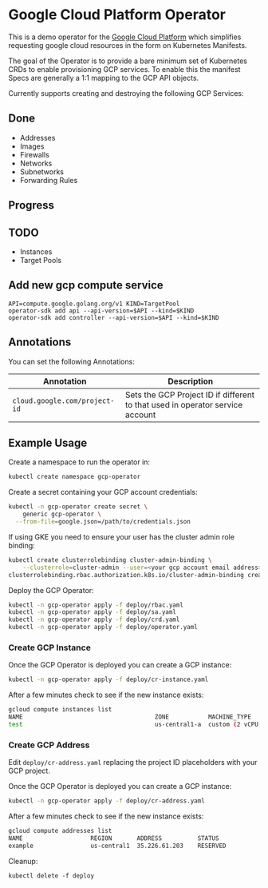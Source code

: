 # Google Cloud Platform Operator

This is a demo operator for the [Google Cloud Platform](https://cloud.google.com) which simplifies requesting google cloud resources in the form on Kubernetes Manifests.

The goal of the Operator is to provide a bare minimum set of Kubernetes CRDs to enable provisioning GCP services. To enable this the manifest Specs are generally a 1:1 mapping to the GCP API objects.

Currently supports creating and destroying the following GCP Services:

## Done

* Addresses
* Images
* Firewalls
* Networks
* Subnetworks
* Forwarding Rules

## Progress

## TODO

* Instances
* Target Pools

## Add new gcp compute service

```
API=compute.google.golang.org/v1 KIND=TargetPool
operator-sdk add api --api-version=$API --kind=$KIND
operator-sdk add controller --api-version=$API --kind=$KIND
```

## Annotations

You can set the following Annotations:

| Annotation | Description |
| ---------- | ----------- |
| `cloud.google.com/project-id` | Sets the GCP Project ID if different to that used in operator service account |


## Example Usage

Create a namespace to run the operator in:

```bash
kubectl create namespace gcp-operator
```

Create a secret containing your GCP account credentials:

```bash
kubectl -n gcp-operator create secret \
    generic gcp-operator \
  --from-file=google.json=/path/to/credentials.json
```

If using GKE you need to ensure your user has the cluster admin role binding:

```bash
kubectl create clusterrolebinding cluster-admin-binding \
    --clusterrole=cluster-admin --user=<your gcp account email address>
clusterrolebinding.rbac.authorization.k8s.io/cluster-admin-binding created
```

Deploy the GCP Operator:

```bash
kubectl -n gcp-operator apply -f deploy/rbac.yaml
kubectl -n gcp-operator apply -f deploy/sa.yaml
kubectl -n gcp-operator apply -f deploy/crd.yaml
kubectl -n gcp-operator apply -f deploy/operator.yaml
```

### Create GCP Instance

Once the GCP Operator is deployed you can create a GCP instance:

```bash
kubectl -n gcp-operator apply -f deploy/cr-instance.yaml
```

After a few minutes check to see if the new instance exists:

```bash
gcloud compute instances list
NAME                                     ZONE           MACHINE_TYPE               PREEMPTIBLE  INTERNAL_IP  EXTERNAL_IP     STATUS
test                                     us-central1-a  custom (2 vCPU, 4.00 GiB)               10.128.0.2                   RUNNING
```

### Create GCP Address

Edit `deploy/cr-address.yaml` replacing the project ID placeholders with your GCP project.

Once the GCP Operator is deployed you can create a GCP instance:

```bash
kubectl -n gcp-operator apply -f deploy/cr-address.yaml
```

After a few minutes check to see if the new instance exists:

```bash
gcloud compute addresses list
NAME                   REGION       ADDRESS          STATUS
example                us-central1  35.226.61.203    RESERVED

```

Cleanup:

```
kubectl delete -f deploy
```
